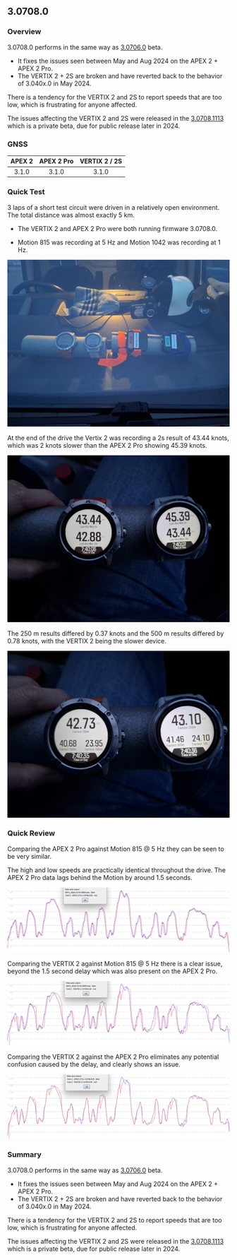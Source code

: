 ## 3.0708.0

### Overview

3.0708.0 performs in the same way as [3.0706.0](../3.0706.0/README.md) beta.

- It fixes the issues seen between May and Aug 2024 on the APEX 2 + APEX 2 Pro.
- The VERTIX 2 + 2S are broken and have reverted back to the behavior of 3.040x.0 in May 2024.

There is a tendency for the VERTIX 2 and 2S to report speeds that are too low, which is frustrating for anyone affected.

The issues affecting the VERTIX 2 and 2S were released in the [3.0708.1113](../3.0708.1113/README.md) which is a private beta, due for public release later in 2024.



### GNSS

| APEX 2 | APEX 2 Pro | VERTIX 2 / 2S |
| :----: | :--------: | :-----------: |
| 3.1.0  |   3.1.0    |     3.1.0     |



### Quick Test

3 laps of a short test circuit were driven in a relatively open environment. The total distance was almost exactly 5 km.

- The VERTIX 2 and APEX 2 Pro were both running firmware 3.0708.0.

- Motion 815 was recording at 5 Hz and Motion 1042 was recording at 1 Hz.

![mounting](img/watch-mounting.jpg)



At the end of the drive the Vertix 2 was recording a 2s result of 43.44 knots, which was 2 knots slower than the APEX 2 Pro showing 45.39 knots.

![watch-2s-10s](img/watch-2s-10s.jpg)



The 250 m results differed by 0.37 knots and the 500 m results differed by 0.78 knots, with the VERTIX 2 being the slower device.

![watch-250m-500m-nm](img/watch-250m-500m-nm.jpg)



### Quick Review

Comparing the APEX 2 Pro against Motion 815 @ 5 Hz they can be seen to be very similar.

The high and low speeds are practically identical throughout the drive. The APEX 2 Pro data lags behind the Motion by around 1.5 seconds.

![APEX 2 Pro vs Motion](img/apex-2-pro.png)

Comparing the VERTIX 2 against Motion 815 @ 5 Hz there is a clear issue, beyond the 1.5 second delay which was also present on the APEX 2 Pro.

![VERTIX 2 vs Motion](img/vertix-2.png)

Comparing the VERTIX 2 against the APEX 2 Pro eliminates any potential confusion caused by the delay, and clearly shows an issue.

![APEX 2 Pro vs VERTIX 2](img/coros-comparison.png)



### Summary

3.0708.0 performs in the same way as [3.0706.0](../3.0706.0/README.md) beta.

- It fixes the issues seen between May and Aug 2024 on the APEX 2 + APEX 2 Pro.
- The VERTIX 2 + 2S are broken and have reverted back to the behavior of 3.040x.0 in May 2024.

There is a tendency for the VERTIX 2 and 2S to report speeds that are too low, which is frustrating for anyone affected.

The issues affecting the VERTIX 2 and 2S were released in the [3.0708.1113](../3.0708.1113/README.md) which is a private beta, due for public release later in 2024.

